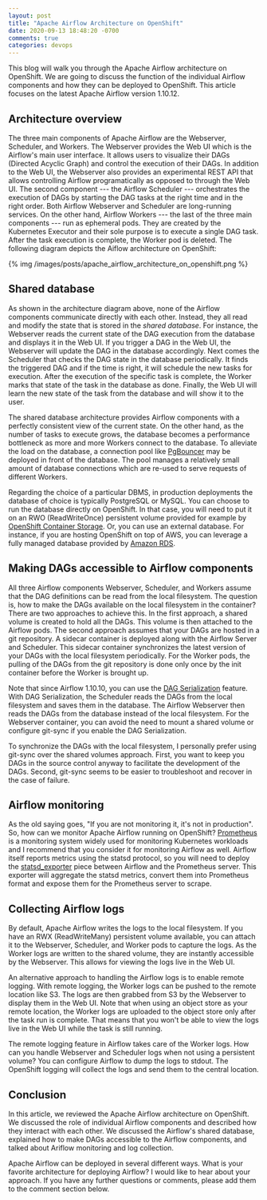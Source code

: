 ```yaml
---
layout: post
title: "Apache Airflow Architecture on OpenShift"
date: 2020-09-13 18:48:20 -0700
comments: true
categories: devops
---
```


This blog will walk you through the Apache Airflow architecture on OpenShift. We are going to discuss the function of the individual Airflow components and how they can be deployed to OpenShift. This article focuses on the latest Apache Airflow version 1.10.12.

<!-- more -->

## Architecture overview

The three main components of Apache Airflow are the Webserver, Scheduler, and Workers. The Webserver provides the Web UI which is the Airflow's main user interface. It allows users to visualize their DAGs (Directed Acyclic Graph) and control the execution of their DAGs. In addition to the Web UI, the Webserver also provides an experimental REST API that allows controlling Airflow programatically as opposed to through the Web UI. The second component --- the Airflow Scheduler --- orchestrates the execution of DAGs by starting the DAG tasks at the right time and in the right order. Both Airflow Webserver and Scheduler are long-running services. On the other hand, Airflow Workers --- the last of the three main components --- run as ephemeral pods. They are created by the Kubernetes Executor and their sole purpose is to execute a single DAG task. After the task execution is complete, the Worker pod is deleted. The following diagram depicts the Aiflow architecture on OpenShift:

{% img /images/posts/apache_airflow_architecture_on_openshift.png %}

## Shared database

As shown in the architecture diagram above, none of the Airflow components communicate directly with each other. Instead, they all read and modify the state that is stored in the *shared database*. For instance,  the Webserver reads the current state of the DAG execution from the database and displays it in the Web UI. If you trigger a DAG in the Web UI, the Webserver will update the DAG in the database accordingly. Next comes the Scheduler that checks the DAG state in the database periodically. It finds the triggered DAG and if the time is right, it will schedule the new tasks for execution. After the execution of the specific task is complete, the Worker marks that state of the task in the database as done. Finally, the Web UI will learn the new state of the task from the database and will show it to the user.

The shared database architecture provides Airflow components with a perfectly consistent view of the current state. On the other hand, as the number of tasks to execute grows, the database becomes a performance bottleneck as more and more Workers connect to the database. To alleviate the load on the database, a connection pool like [PgBouncer](https://www.pgbouncer.org/) may be deployed in front of the database. The pool manages a relatively small amount of database connections which are re-used to serve requests of different Workers.

Regarding the choice of a particular DBMS, in production deployments the database of choice is typically PostgreSQL or MySQL. You can choose to run the database directly on OpenShift. In that case, you will need to put it on an RWO (ReadWriteOnce) persistent volume provided for example by [OpenShift Container Storage](https://www.redhat.com/en/technologies/cloud-computing/openshift-container-storage). Or, you can use an external database. For instance, if you are hosting OpenShift on top of AWS, you can leverage a fully managed database provided by [Amazon RDS](https://aws.amazon.com/rds/).

## Making DAGs accessible to Airflow components

All three Airflow components Webserver, Scheduler, and Workers assume that the DAG definitions can be read from the local filesystem.  The question is, how to make the DAGs available on the local filesystem in the container? There are two approaches to achieve this. In the first approach, a shared volume is created to hold all the DAGs. This volume is then attached to the Airflow pods. The second approach assumes that your DAGs are hosted in a git repository. A sidecar container is deployed along with the Airflow Server and Scheduler. This sidecar container synchronizes the latest version of your DAGs with the local filesystem periodically. For the Worker pods, the pulling of the DAGs from the git repository is done only once by the init container before the Worker is brought up.

Note that since Airflow 1.10.10, you can use the [DAG Serialization](https://airflow.apache.org/docs/1.10.10/dag-serialization.html) feature. With DAG Serialization, the Scheduler reads the DAGs from the local filesystem and saves them in the database. The Airflow Webserver then reads the DAGs from the database instead of the local filesystem. For the Webserver container, you can avoid the need to mount a shared volume or configure git-sync if you enable the DAG Serialization.

To synchronize the DAGs with the local filesystem, I personally prefer using git-sync over the shared volumes approach. First, you want to keep you DAGs in the source control anyway to facilitate the development of the DAGs. Second, git-sync seems to be easier to troubleshoot and recover in the case of failure.

## Airflow monitoring

As the old saying goes, "If you are not monitoring it, it's not in production". So, how can we monitor Apache Airflow running on OpenShift? [Prometheus](https://prometheus.io/) is a monitoring system widely used for monitoring Kubernetes workloads and I recommend that you consider it for monitoring Airflow as well. Airflow itself reports metrics using the statsd protocol, so you will need to deploy the [statsd_exporter](https://github.com/prometheus/statsd_exporter) piece between Airflow and the Prometheus server. This exporter will aggregate the statsd metrics, convert them into Prometheus format and expose them for the Prometheus server to scrape.

## Collecting Airflow logs

By default, Apache Airflow writes the logs to the local filesystem. If you have an RWX (ReadWriteMany) persistent volume available, you can attach it to the Webserver, Scheduler, and Worker pods to capture the logs. As the Worker logs are written to the shared volume, they are instantly accessible by the Webserver. This allows for viewing the logs live in the Web UI.

An alternative approach to handling the Airflow logs is to enable remote logging.  With remote logging, the Worker logs can be pushed to the remote location like S3. The logs are then grabbed from S3 by the Webserver to display them in the Web UI. Note that when using an object store as your remote location, the Worker logs are uploaded to the object store only after the task run is complete. That means that you won't be able to view the logs live in the Web UI while the task is still running.

The remote logging feature in Airflow takes care of the Worker logs. How can you handle Webserver and Scheduler logs when not using a persistent volume? You can configure Airflow to dump the logs to stdout. The OpenShift logging will collect the logs and send them to the central location.

## Conclusion

In this article, we reviewed the Apache Airflow architecture on OpenShift. We discussed the role of individual Airflow components and described how they interact with each other. We discussed the Airflow's shared database, explained how to make DAGs accessible to the Airflow components, and talked about Ariflow monitoring and log collection.

Apache Airflow can be deployed in several different ways. What is your favorite architecture for deploying Airflow? I would like to hear about your approach. If you have any further questions or comments, please add them to the comment section below.
